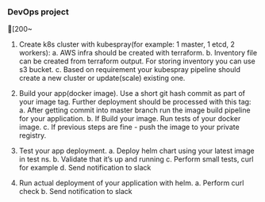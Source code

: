 ### DevOps project
[200~


1.	Create k8s cluster with kubespray(for example: 1 master, 1 etcd, 2 workers):
a.	AWS infra should be created with terraform.
b.	Inventory file can be created from terraform output. For storing inventory you can use s3 bucket. 
c.	Based on requirement your kubespray pipeline should create a new cluster or update(scale) existing one.
	
2.	Build your app(docker image). Use a short git hash commit as part of your image tag. Further deployment should be processed with this tag:
a.	After getting commit into master branch run the image build pipeline for your application.
b.	If Build your image. Run tests of your docker image.
c.	If previous steps are fine - push the image to your private registry.


3.	Test your app deployment.
a.	Deploy helm chart using your latest image in test ns.
b.	Validate that it’s up and running
c.	Perform small tests, curl for example
d.	Send notification to slack


4.	Run actual deployment of your application with helm.
a.	Perform curl check
b.	Send notification to slack

